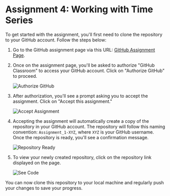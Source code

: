 # Assignment 4: Working with Time Series

To get started with the assignment, you'll first need to clone the repository to your GitHub account. Follow the steps below:

1. Go to the GitHub assignment page via this URL: [GitHub Assignment Page](https://classroom.github.com/a/CCyKFcCK).

2. Once on the assignment page, you'll be asked to authorize "GitHub Classroom" to access your GitHub account. Click on "Authorize GitHub" to proceed.

   ![Authorize GitHub](media/authorize_github.png)

3. After authorization, you'll see a prompt asking you to accept the assignment. Click on "Accept this assignment."

   ![Accept Assignment](media/accept_assignment.png)

4. Accepting the assignment will automatically create a copy of the repository in your GitHub account. The repository will follow this naming convention: `Assignment_1-XYZ`, where `XYZ` is your GitHub username. Once the repository is ready, you'll see a confirmation message.

   ![Repository Ready](media/done.png)

5. To view your newly created repository, click on the repository link displayed on the page.

   ![See Code](media/see_code.png)

You can now clone this repository to your local machine and regularly push your changes to save your progress.
